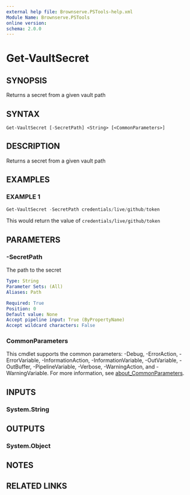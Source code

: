 ```yaml
---
external help file: Brownserve.PSTools-help.xml
Module Name: Brownserve.PSTools
online version:
schema: 2.0.0
---
```


# Get-VaultSecret

## SYNOPSIS

Returns a secret from a given vault path

## SYNTAX

```text
Get-VaultSecret [-SecretPath] <String> [<CommonParameters>]
```

## DESCRIPTION

Returns a secret from a given vault path

## EXAMPLES

### EXAMPLE 1

```powershell
Get-VaultSecret -SecretPath credentials/live/github/token
```

This would return the value of `credentials/live/github/token`

## PARAMETERS

### -SecretPath

The path to the secret

```yaml
Type: String
Parameter Sets: (All)
Aliases: Path

Required: True
Position: 0
Default value: None
Accept pipeline input: True (ByPropertyName)
Accept wildcard characters: False
```

### CommonParameters

This cmdlet supports the common parameters: -Debug, -ErrorAction, -ErrorVariable, -InformationAction, -InformationVariable, -OutVariable, -OutBuffer, -PipelineVariable, -Verbose, -WarningAction, and -WarningVariable. For more information, see [about_CommonParameters](http://go.microsoft.com/fwlink/?LinkID=113216).

## INPUTS

### System.String

## OUTPUTS

### System.Object

## NOTES

## RELATED LINKS
